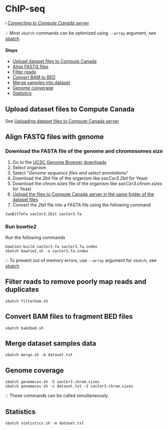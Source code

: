 # ChIP-seq

:information_source: *[Connecting to Compute Canada server](connect.md)*

:bulb: Most `sbatch` commands can be optimized using `--array` argument, see [sbatch](sbatch.md)

#### Steps

* [Upload dataset files to Compute Canada](upload)
* [Align FASTQ files](align)
* [Filter reads](filter)
* [Convert BAM to BED](bam2bed)
* [Merge samples into dataset](merge)
* [Genome converage](genomecov)
* [Statistics](statistics)

<a name="upload"/>

## Upload dataset files to Compute Canada

See [Uploading dataset files to Compute Canada server](upload.md)

<a name="align"/>

## Align FASTQ files with genome

### Download the FASTA file of the genome and chromosomes size

1. Go to the [UCSC Genome Browser downloads](http://hgdownload.soe.ucsc.edu/downloads.html)
2. Select organism
3. Select "*Genome sequence files and select annotations*"
4. Download the *2bit* file of the organism like *sacCer3.2bit* for Yeast
4. Download the *chrom.sizes* file of the organism like *sacCer3.chrom.sizes* for Yeast
5. [Upload the files to Compute Canada server in the same folder of the dataset files](upload.md)
6. Convert the *2bit* file into a FASTA file using the following command

```
twoBitToFa sacCer3.2bit sacCer3.fa
```

### Run bowtie2

Run the following commands

```
bowtie2-build sacCer3.fa sacCer3.fa.index
sbatch bowtie2.sh -x sacCer3.fa.index
```

:bulb: To prevent out of memory errors, use `--array` argument for `sbatch`, see [sbatch](sbatch.md)

<a name="filter"/>

## Filter reads to remove poorly map reads and duplicates

```
sbatch filterbam.sh
```

<a name="bam2bed"/>

## Convert BAM files to fragment BED files

```
sbatch bam2bed.sh
```

<a name="merge"/>

## Merge dataset samples data

```
sbatch merge.sh -m dataset.txt
```

<a name="genomecov"/>

## Genome coverage

```
sbatch genomecov.sh -S sacCer3.chrom.sizes
sbatch genomecov.sh -s dataset.txt -S sacCer3.chrom.sizes
```

:bulb: These commands can be called simultaneously

<a name="statistics"/>

## Statistics

```
sbatch statistics.sh -m dataset.txt
```
